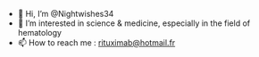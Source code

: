 - 👋 Hi, I’m @Nightwishes34
- 👀 I’m interested in science & medicine, especially in the field of hematology
- 📫 How to reach me : rituximab@hotmail.fr
